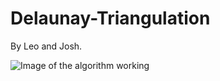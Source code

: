 # Delaunay-Triangulation
By Leo and Josh.

![Image of the algorithm working](https://github.com/EthanKesslerDev/Delunay-Triangulation/blob/main/Triangulation%20Works.png)
